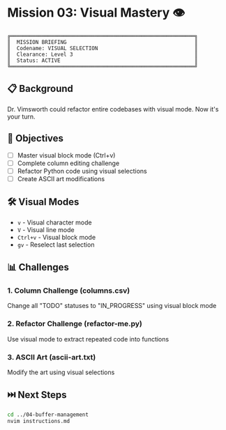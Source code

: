 # Mission 03: Visual Mastery 👁️

```
╔═══════════════════════════════════════════════════════════╗
║  MISSION BRIEFING                                         ║
║  Codename: VISUAL SELECTION                               ║
║  Clearance: Level 3                                       ║
║  Status: ACTIVE                                           ║
╚═══════════════════════════════════════════════════════════╝
```

## 📋 Background

Dr. Vimsworth could refactor entire codebases with visual mode. Now it's your turn.

## 🎯 Objectives

- [ ] Master visual block mode (Ctrl+v)
- [ ] Complete column editing challenge
- [ ] Refactor Python code using visual selections
- [ ] Create ASCII art modifications

## 🛠️ Visual Modes

- `v` - Visual character mode
- `V` - Visual line mode
- `Ctrl+v` - Visual block mode
- `gv` - Reselect last selection

## 📊 Challenges

### 1. Column Challenge (columns.csv)
Change all "TODO" statuses to "IN_PROGRESS" using visual block mode

### 2. Refactor Challenge (refactor-me.py)
Use visual mode to extract repeated code into functions

### 3. ASCII Art (ascii-art.txt)
Modify the art using visual selections

## ⏭️ Next Steps

```bash
cd ../04-buffer-management
nvim instructions.md
```